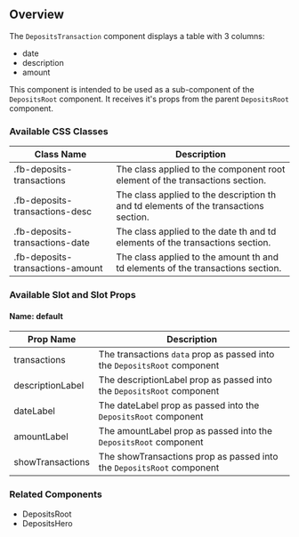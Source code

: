 ## Overview

The `DepositsTransaction` component displays a table with 3 columns: 
- date
- description
- amount

This component is intended to be used as a sub-component of the `DepositsRoot` component. It receives it's props from the parent `DepositsRoot` component.

### Available CSS Classes

| Class Name | Description |
| ---------- | ----------- |
| .fb-deposits-transactions | The class applied to the component root element of the transactions section. |
| .fb-deposits-transactions-desc | The class applied to the description th and td elements of the transactions section. |
| .fb-deposits-transactions-date | The class applied to the date th and td elements of the transactions section. |
| .fb-deposits-transactions-amount | The class applied to the amount th and td elements of the transactions section. |


### Available Slot and Slot Props

#### Name: default

| Prop Name | Description |
| ----- | ----------- |
| transactions | The transactions `data` prop as passed into the `DepositsRoot` component |
| descriptionLabel | The descriptionLabel prop as passed into the `DepositsRoot` component |
| dateLabel | The dateLabel prop as passed into the `DepositsRoot` component |
| amountLabel | The amountLabel prop as passed into the `DepositsRoot` component |
| showTransactions | The showTransactions prop as passed into the `DepositsRoot` component |



### Related Components
- DepositsRoot
- DepositsHero